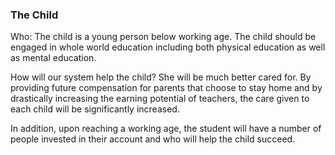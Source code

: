 ### The Child



Who: The child is a young person below working age. The child should be engaged in whole world education including both physical education as well as mental education.



How will our system help the child? She will be much better cared for. By providing future compensation for parents that choose to stay home and by drastically increasing the earning potential of teachers, the care given to each child will be significantly increased.



In addition, upon reaching a working age, the student will have a number of people invested in their account and who will help the child succeed.



